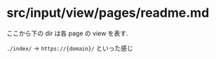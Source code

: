 # src/input/view/pages/readme.md

ここから下の dir は各 page の view を表す.

`./index/` -> `https://{domain}/` といった感じ
